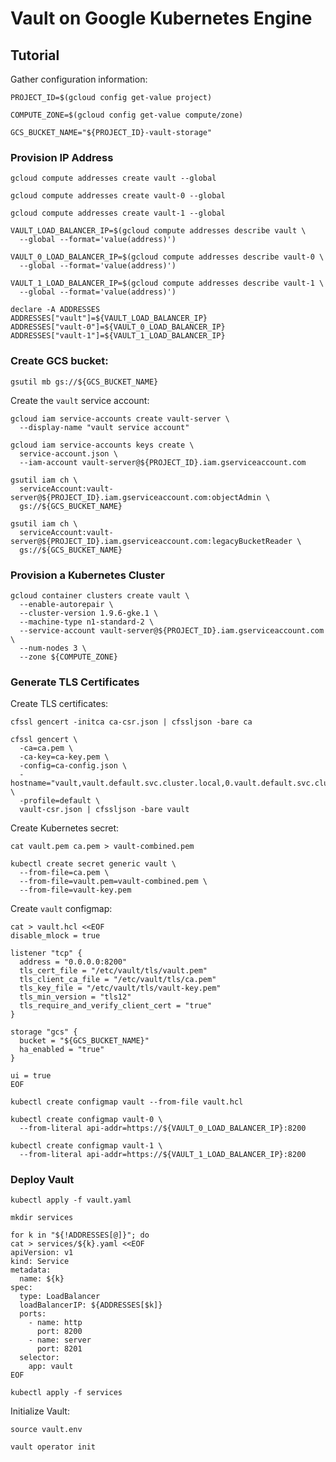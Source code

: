 # Vault on Google Kubernetes Engine

## Tutorial

Gather configuration information:

```
PROJECT_ID=$(gcloud config get-value project)
```

```
COMPUTE_ZONE=$(gcloud config get-value compute/zone)
```

```
GCS_BUCKET_NAME="${PROJECT_ID}-vault-storage"
```

### Provision IP Address

```
gcloud compute addresses create vault --global
```

```
gcloud compute addresses create vault-0 --global
```

```
gcloud compute addresses create vault-1 --global
```

```
VAULT_LOAD_BALANCER_IP=$(gcloud compute addresses describe vault \
  --global --format='value(address)')
```

```
VAULT_0_LOAD_BALANCER_IP=$(gcloud compute addresses describe vault-0 \
  --global --format='value(address)')
```

```
VAULT_1_LOAD_BALANCER_IP=$(gcloud compute addresses describe vault-1 \
  --global --format='value(address)')
```

```
declare -A ADDRESSES
ADDRESSES["vault"]=${VAULT_LOAD_BALANCER_IP}
ADDRESSES["vault-0"]=${VAULT_0_LOAD_BALANCER_IP}
ADDRESSES["vault-1"]=${VAULT_1_LOAD_BALANCER_IP}
```

### Create GCS bucket:

```
gsutil mb gs://${GCS_BUCKET_NAME}
```

Create the `vault` service account:

```
gcloud iam service-accounts create vault-server \
  --display-name "vault service account"
```

```
gcloud iam service-accounts keys create \
  service-account.json \
  --iam-account vault-server@${PROJECT_ID}.iam.gserviceaccount.com
```

```
gsutil iam ch \
  serviceAccount:vault-server@${PROJECT_ID}.iam.gserviceaccount.com:objectAdmin \
  gs://${GCS_BUCKET_NAME}
```

```
gsutil iam ch \
  serviceAccount:vault-server@${PROJECT_ID}.iam.gserviceaccount.com:legacyBucketReader \
  gs://${GCS_BUCKET_NAME}
```

### Provision a Kubernetes Cluster

```
gcloud container clusters create vault \
  --enable-autorepair \
  --cluster-version 1.9.6-gke.1 \
  --machine-type n1-standard-2 \
  --service-account vault-server@${PROJECT_ID}.iam.gserviceaccount.com \
  --num-nodes 3 \
  --zone ${COMPUTE_ZONE}
```

### Generate TLS Certificates

Create TLS certificates:

```
cfssl gencert -initca ca-csr.json | cfssljson -bare ca
```

```
cfssl gencert \
  -ca=ca.pem \
  -ca-key=ca-key.pem \
  -config=ca-config.json \
  -hostname="vault,vault.default.svc.cluster.local,0.vault.default.svc.cluster.local,1.vault.default.svc.cluster.local,localhost,127.0.0.1,${VAULT_LOAD_BALANCER_IP},${VAULT_0_LOAD_BALANCER_IP},${VAULT_1_LOAD_BALANCER_IP}" \
  -profile=default \
  vault-csr.json | cfssljson -bare vault
```

Create Kubernetes secret:

```
cat vault.pem ca.pem > vault-combined.pem
```

```
kubectl create secret generic vault \
  --from-file=ca.pem \
  --from-file=vault.pem=vault-combined.pem \
  --from-file=vault-key.pem
```

Create `vault` configmap:

```
cat > vault.hcl <<EOF
disable_mlock = true

listener "tcp" {
  address = "0.0.0.0:8200"
  tls_cert_file = "/etc/vault/tls/vault.pem"
  tls_client_ca_file = "/etc/vault/tls/ca.pem"
  tls_key_file = "/etc/vault/tls/vault-key.pem"
  tls_min_version = "tls12"
  tls_require_and_verify_client_cert = "true"
}

storage "gcs" {
  bucket = "${GCS_BUCKET_NAME}"
  ha_enabled = "true"
}

ui = true
EOF
```

```
kubectl create configmap vault --from-file vault.hcl
```

```
kubectl create configmap vault-0 \
  --from-literal api-addr=https://${VAULT_0_LOAD_BALANCER_IP}:8200
```

```
kubectl create configmap vault-1 \
  --from-literal api-addr=https://${VAULT_1_LOAD_BALANCER_IP}:8200
```

### Deploy Vault

```
kubectl apply -f vault.yaml
```

```
mkdir services
```

```
for k in "${!ADDRESSES[@]}"; do
cat > services/${k}.yaml <<EOF
apiVersion: v1
kind: Service
metadata:
  name: ${k}
spec:
  type: LoadBalancer
  loadBalancerIP: ${ADDRESSES[$k]}
  ports:
    - name: http
      port: 8200
    - name: server
      port: 8201
  selector:
    app: vault
EOF
```

```
kubectl apply -f services
```

Initialize Vault:

```
source vault.env
```

```
vault operator init
```
